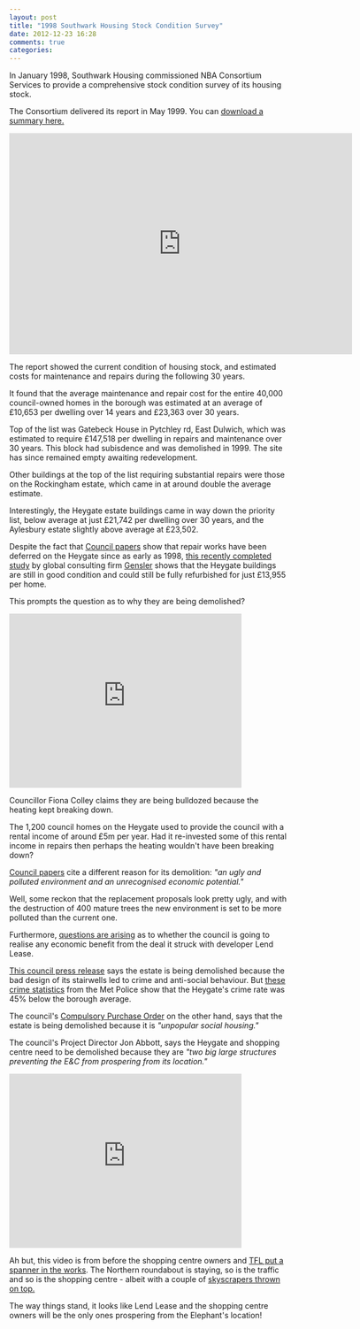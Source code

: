 ```yaml
---
layout: post
title: "1998 Southwark Housing Stock Condition Survey"
date: 2012-12-23 16:28
comments: true
categories: 
---
```

In January 1998, Southwark Housing commissioned NBA Consortium Services to provide a comprehensive stock condition survey of its housing stock. 

The Consortium delivered its report in May 1999. You can [download a summary here.](/images/nbasurvey1998.pdf)

<iframe width="620" height="400" frameborder="0" scrolling="no" src="https://public.sheet.zoho.com/publish/adglasspool/copy-of-nbasurveyversion3-xls"> </iframe>

The report showed the current condition of housing stock, and estimated costs for maintenance and repairs during the following 30 years.

It found that the average maintenance and repair cost for the entire 40,000 council-owned homes in the borough was estimated at an average of £10,653 per dwelling over 14 years and £23,363 over 30 years.

Top of the list was Gatebeck House in Pytchley rd, East Dulwich, which was estimated to require £147,518 per dwelling in repairs and maintenance over 30 years. This block had subisdence and was demolished in 1999. The site has since remained empty awaiting redevelopment.

Other buildings at the top of the list requiring substantial repairs were those on the Rockingham estate, which came in at around double the average estimate. 

Interestingly, the Heygate estate buildings came in way down the priority list, below average at just £21,742 per dwelling over 30 years, and the Aylesbury estate slightly above average at £23,502.  


Despite the fact that [Council papers](http://betterelephant.github.com/images/strategic24June.pdf) show that repair works have been deferred on the Heygate since as early as 1998, [this recently completed study](http://heygateestate.wordpress.com) by global consulting firm [Gensler](http://www.gensler.com) shows that the Heygate buildings are still in good condition and could still be fully refurbished for just £13,955 per home.

This prompts the question as to why they are being demolished?  
<iframe width="420" height="315" src="http://www.youtube.com/embed/u__9MOy0Uf4" frameborder="0" allowfullscreen></iframe>

Councillor Fiona Colley claims they are being bulldozed because the heating kept breaking down.

The 1,200 council homes on the Heygate used to provide the council with a rental income of around £5m per year. Had it re-invested some of this rental income in repairs then perhaps the heating wouldn't have been breaking down?



[Council papers](http://betterelephant.github.com/images/strategic24June.pdf) cite a different reason for its demolition: _"an ugly and polluted environment and an unrecognised economic potential."_

Well, some reckon that the replacement proposals look pretty ugly, and with the destruction of 400 mature trees the new environment is set to be more polluted than the current one.

Furthermore, [questions are arising](http://betterelephant.org/blog/2012/12/07/has-southwark-done-a-bum-deal-at-the-elephant/) as to whether the council is going to realise any economic benefit from the deal it struck with developer Lend Lease.

[This council press release](http://www.southwark.gov.uk/news/article/305/demolition_begins_on_heygate_estate) says the estate is being demolished because the bad design of its stairwells led to crime and anti-social behaviour. But [these crime statistics](https://sheet.zoho.com/public/adglasspool/heygateestatecrimestats-xls) from the Met Police show that the Heygate's crime rate was 45% below the borough average.

The council's [Compulsory Purchase Order](http://heygate.herokuapp.com/monthly-roundup/what-s-the-deal-peter.html) on the other hand, says that the estate is being demolished because it is _"unpopular social housing."_

The council's Project Director Jon Abbott, says the Heygate and shopping centre need to be demolished because they are _"two big large structures preventing the E&C from prospering from its location."_

<iframe width="420" height="315" src="http://www.youtube.com/embed/_F08Ty9x7lE" frameborder="0" allowfullscreen></iframe>

Ah but, this video is from before the shopping centre owners and [TFL put a spanner in the works](http://www.london-se1.co.uk/news/view/5430).  The Northern roundabout is staying, so is the traffic and so is the shopping centre - albeit with a couple of [skyscrapers thrown on top.](http://www.london-se1.co.uk/news/view/6135)  

The way things stand, it looks like Lend Lease and the shopping centre owners will be the only ones prospering from the Elephant's location!
